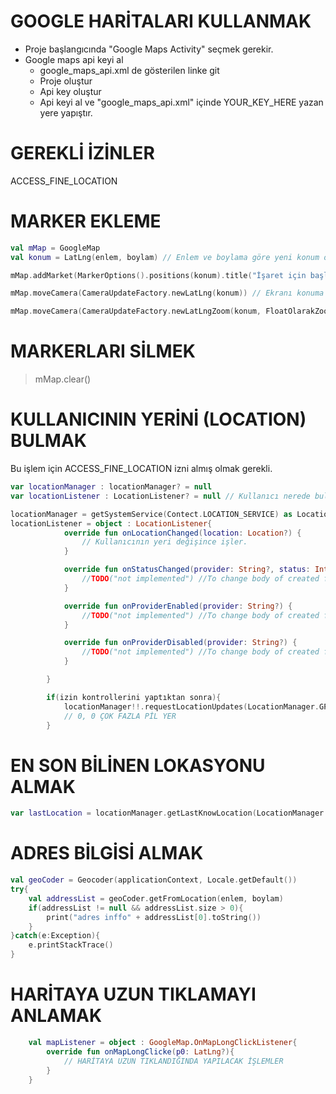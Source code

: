# GOOGLE HARİTALARI KULLANMAK

- Proje başlangıcında "Google Maps Activity" seçmek gerekir.
- Google maps api keyi al
    - google_maps_api.xml de gösterilen linke git
    - Proje oluştur
    - Api key oluştur
    - Api keyi al ve "google_maps_api.xml" içinde YOUR_KEY_HERE yazan yere yapıştır.

# GEREKLİ İZİNLER
ACCESS_FINE_LOCATION

# MARKER EKLEME
```kotlin
val mMap = GoogleMap
val konum = LatLng(enlem, boylam) // Enlem ve boylama göre yeni konum objesi oluşturur.

mMap.addMarket(MarkerOptions().positions(konum).title("İşaret için başlık")) // İşaret ekler ve bir başlık yazar

mMap.moveCamera(CameraUpdateFactory.newLatLng(konum)) // Ekranı konuma odaklar

mMap.moveCamera(CameraUpdateFactory.newLatLngZoom(konum, FloatOlarakZoomDerecesi)) // Ekranı konuma odaklar va zoom yapar
```

# MARKERLARI SİLMEK
> mMap.clear()

# KULLANICININ YERİNİ (LOCATION) BULMAK
Bu işlem için ACCESS_FINE_LOCATION izni almış olmak gerekli.

```kotlin
var locationManager : locationManager? = null
var locationListener : LocationListener? = null // Kullanıcı nerede bulmak gibi, gps çekiyor mu bulmak gibi

locationManager = getSystemService(Contect.LOCATION_SERVICE) as LocationManager
locationListener = object : LocationListener{
            override fun onLocationChanged(location: Location?) {
                // Kullanıcının yeri değişince işler.
            }

            override fun onStatusChanged(provider: String?, status: Int, extras: Bundle?) {
                //TODO("not implemented") //To change body of created functions use File | Settings | File Templates.
            }

            override fun onProviderEnabled(provider: String?) {
                //TODO("not implemented") //To change body of created functions use File | Settings | File Templates.
            }

            override fun onProviderDisabled(provider: String?) {
                //TODO("not implemented") //To change body of created functions use File | Settings | File Templates.
            }

        }

        if(izin kontrollerini yaptıktan sonra){
            locationManager!!.requestLocationUpdates(LocationManager.GPS_PROVIDER, KAÇ_SN_GÜNÇELLENECEK, KAÇ_METREDE_BİR_GÜNCELLENECEK, locationListener)
            // 0, 0 ÇOK FAZLA PİL YER
        }

```
# EN SON BİLİNEN LOKASYONU ALMAK
```kotlin
var lastLocation = locationManager.getLastKnowLocation(LocationManager.GPS_PROVIDER)
```

# ADRES BİLGİSİ ALMAK
```kotlin
val geoCoder = Geocoder(applicationContext, Locale.getDefault())
try{
    val addressList = geoCoder.getFromLocation(enlem, boylam)
    if(addressList != null && addressList.size > 0){
        print("adres inffo" + addressList[0].toString())
    }
}catch(e:Exception){
    e.printStackTrace()
}
```
# HARİTAYA UZUN TIKLAMAYI ANLAMAK

```kotlin
    val mapListener = object : GoogleMap.OnMapLongClickListener{
        override fun onMapLongClicke(p0: LatLng?){
            // HARİTAYA UZUN TIKLANDIĞINDA YAPILACAK İŞLEMLER
        }
    }
```

```kotlin

```
